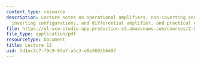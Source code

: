 ```yaml
---
content_type: resource
description: Lecture notes on operational amplifiers, non-inverting configurations,
  inverting configurations, and differential amplifier, and practical considerations.
file: https://ol-ocw-studio-app-production.s3.amazonaws.com/courses/2-004-dynamics-and-control-ii-spring-2008/5d1ec7c7f9c99fa7a5c3e8e3693b6497_lecture_12.pdf
file_type: application/pdf
resourcetype: Document
title: Lecture 12
uid: 5d1ec7c7-f9c9-9fa7-a5c3-e8e3693b6497
---
```

